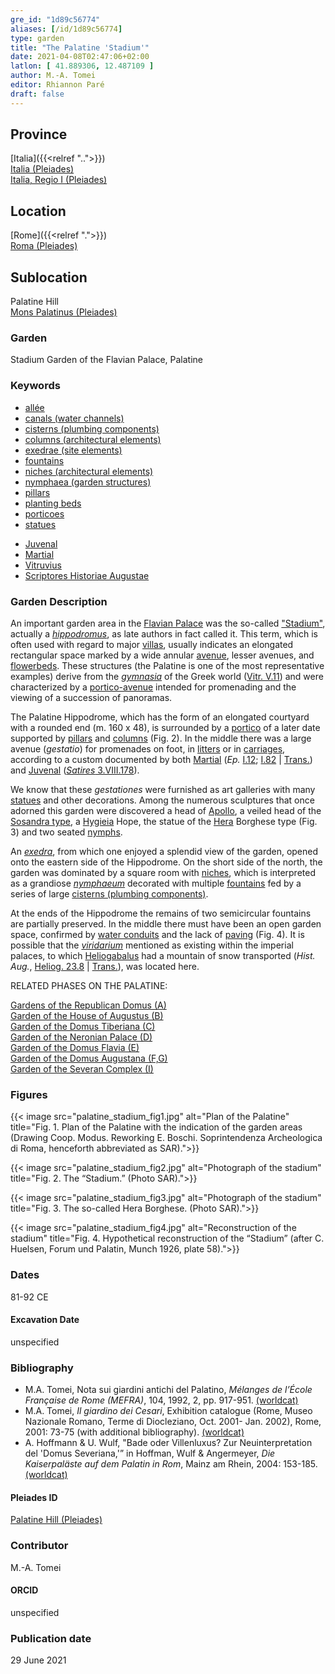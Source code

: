 ```yaml
---
gre_id: "1d89c56774"
aliases: [/id/1d89c56774]
type: garden
title: "The Palatine 'Stadium'"
date: 2021-04-08T02:47:06+02:00
latlon: [ 41.889306, 12.487109 ]
author: M.-A. Tomei
editor: Rhiannon Paré
draft: false
---
```


## Province

[Italia]({{<relref "..">}}) \
[Italia (Pleiades)](https://pleiades.stoa.org/places/1052) \
[Italia, Regio I (Pleiades)](https://pleiades.stoa.org/places/441075550)
<!-- -->
## Location

[Rome]({{<relref ".">}}) \
[Roma (Pleiades)](https://pleiades.stoa.org/places/423025)
<!-- -->
## Sublocation

Palatine Hill \
[Mons Palatinus (Pleiades)](https://pleiades.stoa.org/places/971691208)
<!-- -->
<!-- -->
<!-- -->
### Garden

Stadium Garden of the Flavian Palace, Palatine

### Keywords

- [allée](http://vocab.getty.edu/page/aat/300178561)
- [canals (water channels)](http://vocab.getty.edu/page/aat/300006075)
- [cisterns (plumbing components)](http://vocab.getty.edu/page/aat/300052558)
- [columns (architectural elements)](http://vocab.getty.edu/page/aat/300001571)
- [exedrae (site elements)](http://vocab.getty.edu/page/aat/300081589)
- [fountains](http://vocab.getty.edu/page/aat/300006179)
- [niches (architectural elements)](http://vocab.getty.edu/page/aat/300002704)
- [nymphaea (garden structures)](http://vocab.getty.edu/page/aat/300006809)
- [pillars](http://vocab.getty.edu/page/aat/300264605)
- [planting beds](http://vocab.getty.edu/page/aat/300430426)
- [porticoes](http://vocab.getty.edu/page/aat/300004145)
- [statues](http://vocab.getty.edu/page/aat/300047600)
<!-- -->
- [Juvenal](http://catalog.perseus.org/cite-collections/authors/urn:cite:perseus:author.800)
- [Martial](http://catalog.perseus.org/cite-collections/authors/urn:cite:perseus:author.897)
- [Vitruvius](http://catalog.perseus.org/cite-collections/authors/urn:cite:perseus:author.1476)
- [Scriptores Historiae Augustae](http://catalog.perseus.org/cite-collections/authors/urn:cite:perseus:author.1743)
<!-- -->
### Garden Description

An important garden area in the [Flavian Palace](https://en.wikipedia.org/wiki/Flavian_Palace) was the so-called ["Stadium"](https://en.wikipedia.org/wiki/Palace_of_Domitian#The_Garden_or_%22stadium%22), actually a [*hippodromus*](https://en.wikipedia.org/wiki/Hippodrome), as late authors in fact called it. This term, which is often used with regard to major [villas](http://vocab.getty.edu/page/aat/300005519), usually indicates an elongated rectangular space marked by a wide annular [avenue](http://vocab.getty.edu/page/aat/300178561), lesser avenues, and [flowerbeds](http://vocab.getty.edu/page/aat/300430426). These structures (the Palatine is one of the most representative examples) derive from the [*gymnasia*](https://en.wikipedia.org/wiki/Gymnasium_(ancient_Greece)) of the Greek world ([Vitr. V.11](http://data.perseus.org/citations/urn:cts:latinLit:phi1056.phi001.perseus-lat1:5.11.1)) and were characterized by a [portico-avenue](http://vocab.getty.edu/page/aat/300004145) intended for promenading and the viewing of a succession of panoramas.

The Palatine Hippodrome, which has the form of an elongated courtyard with a rounded end (m. 160 x 48), is surrounded by a [portico](https://en.wikipedia.org/wiki/Portico) of a later date supported by [pillars](http://vocab.getty.edu/page/aat/300264605) and [columns](http://vocab.getty.edu/page/aat/300001571) (Fig. 2). In the middle there was a large avenue (*gestatio*) for promenades on foot, in [litters](https://en.wikipedia.org/wiki/Litter_(vehicle)) or in [carriages](https://en.wikipedia.org/wiki/Carriage), according to a custom documented by both [Martial](https://en.wikipedia.org/wiki/Martial) (*Ep.* [I.12](http://data.perseus.org/citations/urn:cts:latinLit:phi1294.phi002.perseus-lat1:1.12); [I.82](http://data.perseus.org/citations/urn:cts:latinLit:phi1294.phi002.perseus-lat1:1.82) | [Trans.](https://topostext.org/work/677)) and [Juvenal](https://en.wikipedia.org/wiki/Juvenal) ([*Satires* 3.VIII.178](http://data.perseus.org/citations/urn:cts:latinLit:phi1276.phi001.perseus-lat1:3.8)).

We know that these *gestationes* were furnished as art galleries with many [statues](http://vocab.getty.edu/page/aat/300047600) and other decorations. Among the numerous sculptures that once adorned this garden were discovered a head of [Apollo](https://en.wikipedia.org/wiki/Apollo), a veiled head of the [Sosandra type](http://www.perseus.tufts.edu/hopper/artifact?name=Sosandra+type&object=Sculpture), a [Hygieia](https://en.wikipedia.org/wiki/Hygieia) Hope, the statue of the [Hera](https://en.wikipedia.org/wiki/Hera) Borghese type (Fig. 3) and two seated [nymphs](https://en.wikipedia.org/wiki/Nymph).

An [*exedra*](http://vocab.getty.edu/page/aat/300081589), from which one enjoyed a splendid view of the garden, opened onto the eastern side of the Hippodrome. On the short side of the north, the garden was dominated by a square room with [niches](http://vocab.getty.edu/page/aat/300002704), which is interpreted as a grandiose [*nymphaeum*](http://vocab.getty.edu/page/aat/300006809) decorated with multiple [fountains](http://vocab.getty.edu/page/aat/300006179)
fed by a series of large [cisterns (plumbing components)](http://vocab.getty.edu/page/aat/300052558).

At the ends of the Hippodrome the remains of two semicircular fountains are partially preserved. In the middle there must have been an open garden space, confirmed by [water conduits](http://vocab.getty.edu/page/aat/300006075) and the lack of [paving](http://vocab.getty.edu/page/aat/300053677) (Fig. 4). It is possible that the [*viridarium*](https://en.wikipedia.org/wiki/Roman_gardens) mentioned as existing within the imperial palaces, to which [Heliogabalus](https://en.wikipedia.org/wiki/Elagabalus) had a mountain of snow transported (*Hist. Aug.*, [Heliog. 23.8](https://penelope.uchicago.edu/Thayer/L/Roman/Texts/Historia_Augusta/Elagabalus/2*.html) | [Trans.](https://penelope.uchicago.edu/Thayer/E/Roman/Texts/Historia_Augusta/Elagabalus/2*.html)), was located here.
<!-- -->
RELATED PHASES ON THE PALATINE:
<!-- -->
[Gardens of the Republican Domus (A)]({{<relref"palatine_domus">}})\
[Garden of the House of Augustus (B)]({{<relref"house_of_augustus">}})\
[Garden of the Domus Tiberiana (C)]({{<relref"Domus_tiberiana">}})\
[Garden of the Neronian Palace (D)]({{<relref"domus_transitoria">}})\
[Garden of the Domus Flavia (E)]({{<relref"Domus_flavia">}})\
[Garden of the Domus Augustana (F,G)]({{<relref"domus_augustana">}})\
[Garden of the Severan Complex (I)]({{<relref"severan_complex">}})
<!-- -->
<!-- -->
### Figures
<!-- -->
{{< image src="palatine_stadium_fig1.jpg" alt="Plan of the Palatine" title="Fig. 1.	Plan of the Palatine with the indication of the garden areas (Drawing Coop. Modus. Reworking E. Boschi. Soprintendenza Archeologica di Roma, henceforth abbreviated as SAR).">}}
<!-- -->
{{< image src="palatine_stadium_fig2.jpg" alt="Photograph of the stadium" title="Fig. 2.	The “Stadium.” (Photo SAR).">}}
<!-- -->
{{< image src="palatine_stadium_fig3.jpg" alt="Photograph of the stadium" title="Fig. 3.	The so-called Hera Borghese. (Photo SAR).">}}
<!-- -->
{{< image src="palatine_stadium_fig4.jpg" alt="Reconstruction of the stadium" title="Fig. 4.	Hypothetical reconstruction of the “Stadium” (after C. Huelsen, Forum und Palatin, Munch 1926, plate 58).">}}
<!-- -->
### Dates

81-92 CE
<!-- -->
#### Excavation Date

unspecified
<!-- -->
### Bibliography

* M.A. Tomei, Nota sui giardini antichi del Palatino, *Mélanges de l’École Française de Rome (MEFRA)*, 104, 1992, 2, pp. 917-951. [(worldcat)](http://www.worldcat.org/oclc/972029282)
* M.A. Tomei,  *Il giardino dei Cesari*, Exhibition catalogue (Rome, Museo Nazionale Romano, Terme di Diocleziano, Oct. 2001- Jan. 2002), Rome, 2001: 73-75 (with additional bibliography). [(worldcat)](http://www.worldcat.org/oclc/5894435382)
* A. Hoffmann & U. Wulf, "Bade oder Villenluxus? Zur Neuinterpretation del 'Domus Severiana,'” in Hoffman, Wulf & Angermeyer, *Die Kaiserpaläste auf dem Palatin in Rom*, Mainz am Rhein, 2004: 153-185. [(worldcat)](http://www.worldcat.org/oclc/180145631)
<!-- -->
#### Pleiades ID

[Palatine Hill (Pleiades)](https://pleiades.stoa.org/places/971691208)
<!-- -->
### Contributor

M.-A. Tomei
<!-- -->
#### ORCID

unspecified
<!-- -->
### Publication date
<!-- -->
29 June 2021
